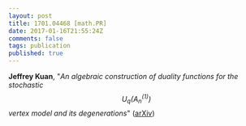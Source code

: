 ```yaml
---
layout: post
title: 1701.04468 [math.PR]
date: 2017-01-16T21:55:24Z
comments: false
tags: publication
published: true
---
```


<b>Jeffrey Kuan</b>, "<i>An algebraic construction of duality functions for the stochastic $$U_q(A_n^{(1)})$$ vertex model and its degenerations</i>" ([arXiv](http://arxiv.org/abs/1701.04468v2))
